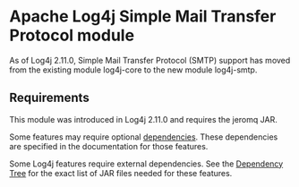<!-- vim: set syn=markdown : -->
<!--
    Licensed to the Apache Software Foundation (ASF) under one or more
    contributor license agreements.  See the NOTICE file distributed with
    this work for additional information regarding copyright ownership.
    The ASF licenses this file to You under the Apache License, Version 2.0
    (the "License"); you may not use this file except in compliance with
    the License.  You may obtain a copy of the License at

         http://www.apache.org/licenses/LICENSE-2.0

    Unless required by applicable law or agreed to in writing, software
    distributed under the License is distributed on an "AS IS" BASIS,
    WITHOUT WARRANTIES OR CONDITIONS OF ANY KIND, either express or implied.
    See the License for the specific language governing permissions and
    limitations under the License.
-->

# Apache Log4j Simple Mail Transfer Protocol module

As of Log4j 2.11.0, Simple Mail Transfer Protocol (SMTP) support has moved from the existing module log4j-core to the new module log4j-smtp.

## Requirements

This module was introduced in Log4j 2.11.0 and requires the jeromq JAR.

Some features may require optional
[dependencies](../runtime-dependencies.html). These dependencies are specified in the
documentation for those features.

Some Log4j features require external dependencies.
See the [Dependency Tree](dependencies.html#Dependency_Tree)
for the exact list of JAR files needed for these features.
